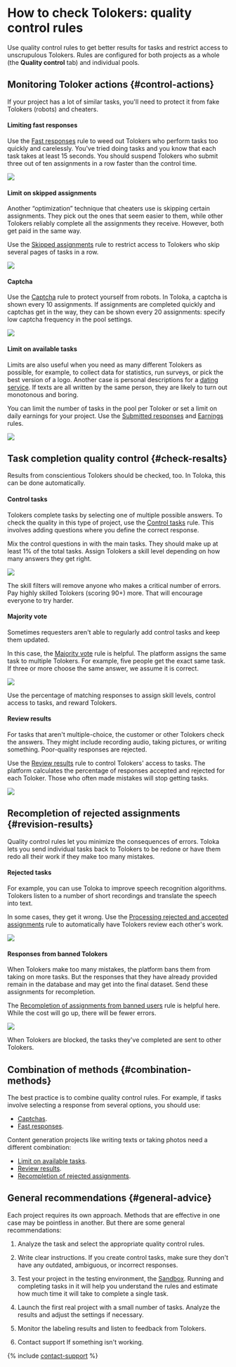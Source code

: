 # How to check Tolokers: quality control rules

Use quality control rules to get better results for tasks and restrict access to unscrupulous Tolokers. Rules are configured for both projects as a whole (the **Quality control** tab) and individual pools.

## Monitoring Toloker actions {#control-actions}

If your project has a lot of similar tasks, you'll need to protect it from fake Tolokers (robots) and cheaters.

#### Limiting fast responses

Use the [Fast responses](quick-answers.md) rule to weed out Tolokers who perform tasks too quickly and carelessly. You've tried doing tasks and you know that each task takes at least 15 seconds. You should suspend Tolokers who submit three out of ten assignments in a row faster than the control time.

![](../_images/cp-quick_answers.png)

#### Limit on skipped assignments

Another “optimization” technique that cheaters use is skipping certain assignments. They pick out the ones that seem easier to them, while other Tolokers reliably complete all the assignments they receive. However, both get paid in the same way.

Use the [Skipped assignments](skipped-assignments.md) rule to restrict access to Tolokers who skip several pages of tasks in a row.

![](../_images/cp-skipped_assignments.png)

#### Captcha

Use the [Captcha](captcha.md) rule to protect yourself from robots. In Toloka, a captcha is shown every 10 assignments. If assignments are completed quickly and captchas get in the way, they can be shown every 20 assignments: specify low captcha frequency in the pool settings.

![](../_images/cp-captcha.png)

#### Limit on available tasks

Limits are also useful when you need as many different Tolokers as possible, for example, to collect data for statistics, run surveys, or pick the best version of a logo. Another case is personal descriptions for a [dating service](https://rb.ru/opinion/chat-bot-dataset/). If texts are all written by the same person, they are likely to turn out monotonous and boring.

You can limit the number of tasks in the pool per Toloker or set a limit on daily earnings for your project. Use the [Submitted responses](submitted-answers.md) and [Earnings](income.md) rules.

![](../_images/cp-submitted_answers.png)

## Task completion quality control {#check-resalts}

Results from conscientious Tolokers should be checked, too. In Toloka, this can be done automatically.

#### Control tasks

Tolokers complete tasks by selecting one of multiple possible answers. To check the quality in this type of project, use the [Control tasks](goldenset.md) rule. This involves adding questions where you define the correct response.

Mix the control questions in with the main tasks. They should make up at least 1% of the total tasks. Assign Tolokers a skill level depending on how many answers they get right.

![](../_images/cp-goldenset.png)

The skill filters will remove anyone who makes a critical number of errors. Pay highly skilled Tolokers (scoring 90+) more. That will encourage everyone to try harder.

#### Majority vote

Sometimes requesters aren't able to regularly add control tasks and keep them updated.

In this case, the [Majority vote](mvote.md) rule is helpful. The platform assigns the same task to multiple Tolokers. For example, five people get the exact same task. If three or more choose the same answer, we assume it is correct.

![](../_images/cp-mvote.png)

Use the percentage of matching responses to assign skill levels, control access to tasks, and reward Tolokers.

#### Review results

For tasks that aren't multiple-choice, the customer or other Tolokers check the answers. They might include recording audio, taking pictures, or writing something. Poor-quality responses are rejected.

Use the [Review results](reviewing-assignments.md) rule to control Tolokers' access to tasks. The platform calculates the percentage of responses accepted and rejected for each Toloker. Those who often made mistakes will stop getting tasks.

![](../_images/cp-reviewing_assignments.png)

## Recompletion of rejected assignments {#revision-results}

Quality control rules let you minimize the consequences of errors. Toloka lets you send individual tasks back to Tolokers to be redone or have them redo all their work if they make too many mistakes.

#### Rejected tasks

For example, you can use Toloka to improve speech recognition algorithms. Tolokers listen to a number of short recordings and translate the speech into text.

In some cases, they get it wrong. Use the [Processing rejected and accepted assignments](reassessment-after-accepting.md) rule to automatically have Tolokers review each other's work.

![](../_images/cp-reassessment_after_accepting.png)

#### Responses from banned Tolokers

When Tolokers make too many mistakes, the platform bans them from taking on more tasks. But the responses that they have already provided remain in the database and may get into the final dataset. Send these assignments for recompletion.

The [Recompletion of assignments from banned users](restore-task-overlap.md) rule is helpful here. While the cost will go up, there will be fewer errors.

![](../_images/cp-restore_task_overlap.png)

When Tolokers are blocked, the tasks they've completed are sent to other Tolokers.

## Combination of methods {#combination-methods}

The best practice is to combine quality control rules. For example, if tasks involve selecting a response from several options, you should use:

- [Captchas](captcha.md).
- [Fast responses](quick-answers.md).

Content generation projects like writing texts or taking photos need a different combination:

- [Limit on available tasks](#limit-task).
- [Review results](reviewing-assignments.md).
- [Recompletion of rejected assignments](#revision-results).

## General recommendations {#general-advice}

Each project requires its own approach. Methods that are effective in one case may be pointless in another. But there are some general recommendations:

1. Analyze the task and select the appropriate quality control rules.

1. Write clear instructions. If you create control tasks, make sure they don't have any outdated, ambiguous, or incorrect responses.

1. Test your project in the testing environment, the [Sandbox](sandbox.md). Running and completing tasks in it will help you understand the rules and estimate how much time it will take to complete a single task.

1. Launch the first real project with a small number of tasks. Analyze the results and adjust the settings if necessary.

1. Monitor the labeling results and listen to feedback from Tolokers.

1. Contact support If something isn't working.

{% include [contact-support](../_includes/contact-support-help.md) %}
